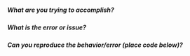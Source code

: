 ##### What are you trying to accomplish?


##### What is the error or issue?

##### Can you reproduce the behavior/error (place code below)?

